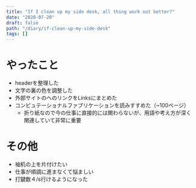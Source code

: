 ```yaml
---
title: "If I clean up my side desk, all thing work out better?"
date: "2020-07-20"
draft: false
path: "/diary/if-clean-up-my-side-desk"
tags: []
---
```


# やったこと

+ headerを整理した
+ 文字の裏の色を調整した
+ 外部サイトのへのリンクをLinksにまとめた
+ コンピュテーショナルファブリケーションを読みすすめた（~100ページ）
  + 折り紙なので今の仕事に直接的には関わらないが、用語や考え方が深く関連していて非常に重要
  
# その他

+ 袖机の上を片付けたい
+ 仕事が順調に進まなくて悩ましい
+ 打鍵数４/s行けるようになった